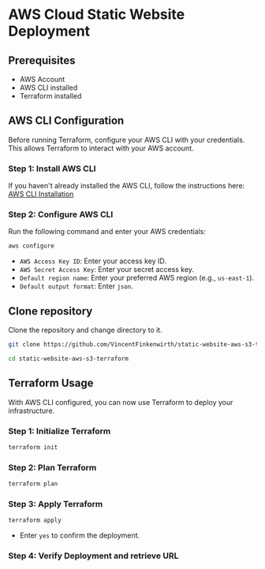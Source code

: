 # AWS Cloud Static Website Deployment


## Prerequisites

- AWS Account
- AWS CLI installed
- Terraform installed

## AWS CLI Configuration

Before running Terraform, configure your AWS CLI with your credentials. This allows Terraform to interact with your AWS account.

### Step 1: Install AWS CLI

If you haven't already installed the AWS CLI, follow the instructions here: [AWS CLI Installation](https://aws.amazon.com/cli/)

### Step 2: Configure AWS CLI

Run the following command and enter your AWS credentials:

```bash
aws configure
```
- `AWS Access Key ID`: Enter your access key ID.
- `AWS Secret Access Key`: Enter your secret access key.
- `Default region name`: Enter your preferred AWS region (e.g., `us-east-1`).
- `Default output format`: Enter `json`.

## Clone repository

Clone the repository and change directory to it.

```bash
git clone https://github.com/VincentFinkenwirth/static-website-aws-s3-terraform.git
```
```bash
cd static-website-aws-s3-terraform
```


## Terraform Usage

With AWS CLI configured, you can now use Terraform to deploy your infrastructure.

### Step 1: Initialize Terraform
```bash
terraform init
```
### Step 2: Plan Terraform
```bash
terraform plan
```
### Step 3: Apply Terraform
```bash
terraform apply
```
- Enter `yes` to confirm the deployment.

### Step 4: Verify Deployment and retrieve URL
